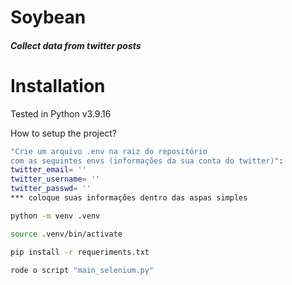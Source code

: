 # Soybean
##### Collect data from twitter posts 

# Installation

Tested in Python v3.9.16

How to setup the project?

```sh
"Crie um arquivo .env na raiz do repositório
com as sequintes envs (informações da sua conta do twitter)":
twitter_email= ''
twitter_username= ''
twitter_passwd= ''
*** coloque suas informações dentro das aspas simples
```
```sh
python -m venv .venv
```
```sh
source .venv/bin/activate
```
```sh
pip install -r requeriments.txt
```
```sh
rode o script "main_selenium.py"
```
